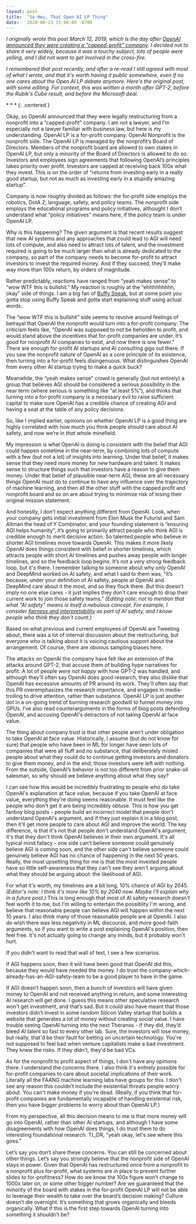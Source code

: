 ```yaml
---
layout: post
title:  "So Hey, That Open AI LP Thing"
date:   2020-06-23 15:06:00 -0700
---
```


*I originally wrote this post March 12, 2019, which is the day after [OpenAI announced they were creating a "capped-profit" company](https://openai.com/blog/openai-lp/).
I decided not to share it very widely, because it
was a touchy subject, lots of people were yelling, and I did not want to get
involved in the cross-fire.*

*I remembered that post recently, and after a re-read I still agreed with most
of what I wrote, and that it's worth having it public somewhere, even if no one
cares about the Open AI LP debate anymore. Here's the original post, with some
editing. For context, this was written a month after GPT-2, before the Rubik's
Cube result, and before the Microsoft deal.*

\* \* \*
{: .centered }

Okay, so OpenAI announced that they were legally restructuring from a nonprofit into a “capped-profit” company. I am not a lawyer, and I’m especially not a lawyer familiar with business law, but here is my understanding. OpenAI LP is a for-profit company. OpenAI Nonprofit is the nonprofit side. The OpenAI LP is managed by the nonprofit’s Board of Directors. Members of the nonprofit board are allowed to own stakes in OpenAI LP, but only a minority of the Board of Directors is allowed to do so. Investors and employees sign agreements that following OpenAI’s principles takes priority over profit. Investors are capped at receiving back 100x what they invest. This is on the order of “returns from investing early in a really good startup, but not as much as investing early in a stupidly amazing startup”.

Company is now roughly divided as follows: the for-profit side employs the robotics, DotA 2, language, safety, and policy teams. The nonprofit side employs the educational programs and policy initiatives, althought I don’t understand what “policy initiatives” means here, if the policy team is under OpenAI LP.

Why is this happening? The given argument is that recent results suggest that new AI systems and any approaches that could lead to AGI will need lots of compute, and also need to attract lots of talent, and the investment required is going to be much larger than what is already dedicated to the company, so part of the company needs to become for-profit to attract investors to invest the required money. And if they succeed, they’ll make way more than 100x return, by orders of magnitude.

Rather predictably, reactions have ranged from “yeah makes sense” to “wow WTF this is bullshit.” My reaction is roughly at the “ehhhhhhhhh, okay” side of things. I am a big fan of [Buffy Speak](https://tvtropes.org/pmwiki/pmwiki.php/Main/BuffySpeak), but at some point you gotta stop using Buffy Speak and gotta start explaining stuff using actual words.

The “wow WTF this is bullshit” side seems to revolve around feelings of betrayal that OpenAI the nonprofit would turn into a for-profit company. The criticism feels like, "OpenAI was supposed to not be beholden to profit, and would stand above the incentives that for-profit companies are under. It’s good for nonprofit AI companies to exist, and now there is one fewer." There are enough for-profit AI startups and AI consulting gigs out there. If you saw the nonprofit nature of OpenAI as a core principle of its existence, then turning into a for-profit feels disingenuous. What distinguishes OpenAI from every other AI startup trying to make a quick buck?

Meanwhile, the “yeah makes sense” crowd is generally (but not entirely) a group that believes AGI should be considered a serious possibility in the near term (where serious is something like “at least 5%”), and thinks that turning into a for-profit company is a necessary evil to raise sufficient capital to make sure OpenAI has a credible chance of creating AGI and having a seat at the table of any policy decisions.

So, like I implied earlier, opinions on whether OpenAI LP is a good thing are highly correlated with how much you think people should care about AI safety, and now we’re in *that* whole minefield.

My impression is what OpenAI is doing is consistent with the belief that AGI could happen sometime in the near-term, by combining lots of compute with a few (but not a lot) of insights into learning. Under that belief, it makes sense that they need more money for new hardware and talent. It makes sense to structure things such that investors have a reason to give them money. Under that belief of plausible near-term AGI, these are all necessary things OpenAI must do to continue to have any influence over the trajectory of machine learning, and then all the other stuff with the capped profit and nonprofit board and so on are about trying to minimize risk of losing their original mission statement.

And honestly, I don’t expect anything different from OpenAI. Look, when your company gets initial investment from Elon Musk the Futurist and Sam Altman the head of Y Combinator, and your founding statement is “ensuring AGI helps humanity”, it’s going to primarily attract people who think AGI is credible enough to merit decisive action. So talented people who believe in shorter AGI timelines move towards OpenAI. This makes it more likely OpenAI does things consistent with belief in shorter timelines, which attracts people with short AI timelines and pushes away people with longer timelines, and so the feedback loop begins. It’s not a very *strong* feedback loop, but it's there. I remember talking to someone about why only OpenAI and DeepMind worked on AI safety, and what I said to them was, “it’s because, under your definition of AI safety, people at OpenAI and DeepMind care about it the most, and so they flock there. But this doesn’t imply no one else cares - it just implies they don’t care enough to drop their current work to join those safety teams.” *(Editing note: not to mention that what "AI safety" means is itself a nebulous concept. For example, I consider [fairness and interpretability](https://www.fatml.org/) as part of AI safety, and I know people who think they don't count.)*

Based on what previous and current employees of OpenAI are Tweeting about, there was a lot of internal discussion about the restructuring, but everyone who is talking about it is voicing cautious support about the arrangement. Of course, there are obvious sampling biases here.

The attacks on OpenAI the company have felt like an extension of the attacks around GPT-2, that accuse them of building hype narratives for profit. A lot of people were *not happy* with how GPT-2 was handled, and although they'll often say OpenAI does good research, they also dislike that OpenAI has excessive amounts of PR around its work. They'll often say that this PR overemphasizes the research importance, and engages in media-trolling to drive attention, rather than substance. OpenAI LP is just another dot in a on-going trend of burning research goodwill to funnel money into GPUs. I’ve also read counterarguments in the forms of blog posts defending OpenAI, and accusing OpenAI's detractors of not taking OpenAI at face value.

The thing about company trust is that other people aren’t under obligation to take OpenAI at face value. Historically, I assume (but do not know for sure) that people who have been in ML for longer have seen lots of companies that were all fluff and no substance, that deliberately misled people about what they could do to continue getting investors and donators to give them money, and in the end, those investors were left with nothing. From the outside, OpenAI’s behavior is not too different from prior snake-oil salesman, so why should we believe anything about what they say?

I can see how this would be incredibly frustrating to people who do take OpenAI's explanation at face value, because if you take OpenAI at face value, everything they're doing seems reasonable. It must feel like the people who don't get it are being incredibly obtuse. This is how you get fanboy blog posts - people build an incorrect model that people don't understand OpenAI's argument, and if they just explain it in a blog post, then it'll get more people to care about AGI and improve the world. The key difference, is that it's not that people don't understand OpenAI's argument, it's that they don't think OpenAI believes in their own argument. It's all typical mind fallacy -
one side can't believe someone could genuinely believe AGI is coming soon, and the other side can't believe someone could genuinely believe AGI has no chance of happening in the next 50 years.
Really, the most upsetting thing for me is that the most invested people have so little self-awareness that they can't see they aren't arguing about what they should be arguing about: the likelihood of AGI.

For what it's worth, my timelines are a bit long, 10% chance of AGI by 2045. *(Editor's note: I think it's more like 10% by 2040 now. Maybe I'll explain why in a future post.)* This is long enough that most of AI safety research doesn't feel worth it to me, but I'm willing to entertain the possiblity I'm wrong, and believe that reasonable people can believe AGI will happen within the next 10 years. I also think many of those reasonable people are at OpenAI. I also do wish there was less negativity in ML discourse, and more good-faith arguments, so if you want to write a post explaining OpenAI's position, then feel free. It's not actually going to change any minds, but it probably won't hurt.

If you didn't want to read that wall of text, I see a few scenarios.

If AGI happens soon, then it will have been good that OpenAI did this, because they would have needed the money. I do trust the company-which-already-has-an-AGI-safety-team to be a good player to have in the game.

If AGI doesn’t happen soon, then a bunch of investors will have given money to OpenAI and not received anything in return, and some interesting AI research will get done. I guess this means other speculative research won’t get investment, and that’s sad. But it could also have meant that those investors didn’t invest in some random Silicon Valley startup that builds a website that generates a lot of money without creating social value. I have trouble seeing OpenAI turning into the next Theranos - if they did, they’d bleed AI talent so fast to every other lab. Sure, the investors will lose money, but really, that'd be their fault for betting on uncertain technology. You're not supposed to feel bad when venture capitalists make a bad investment. They knew the risks. If they didn't, they'd be bad VCs.

As for the nonprofit to profit aspect of things, I don't have any opinions there. I understand the concerns there. I also think it's entirely possible for for-profit companies to care about societal implications of their work. Literally all the FAANG machine learning labs have groups for this. I don't see any reason this couldn't include the existential threats people worry about. You can't make money if you're dead. (Really, if you think that for-profit companies are fundamentally incapable of handling existential risk, then you have bigger problems to worry about than OpenAI LP.)

From my perspective, all this decision means to me is that more money will go into OpenAI, rather than other AI startups, and although I have some disagreements with how OpenAI does things, I do trust them to do interesting foundational research. TL;DR, "yeah okay, let's see where this goes."

Let’s say you don’t share these concerns. You can still be concerned about other things. Let’s say you strongly believe that the nonprofit side of OpenAI stays in power. Given that OpenAI has restructured once from a nonprofit to a nonprofit plus for-profit, what systems are in place to prevent further slides to for-profitness? How do we know the 100x figure won’t change to 1000x later on, or some other bigger number? Are we guaranteed that the minority of the board with stakes in the for-profit OpenAI LP will not be able to leverage their wealth to take over the board’s decision making? Culture doesn’t die overnight. It’s something that grows organically and bleeds organically. What if this is the first step towards OpenAI turning into something it shouldn’t be?
